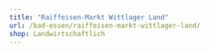 ```yaml
---
title: "Raiffeisen-Markt Wittlager Land"
url: /bad-essen/raiffeisen-markt-wittlager-land/
shop: Landwirtschaftlich
---
```

